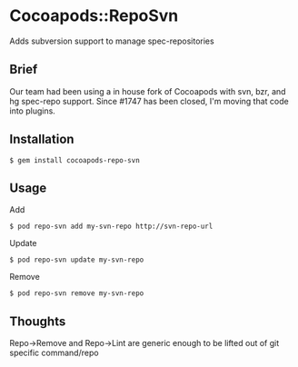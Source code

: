 # Cocoapods::RepoSvn

Adds subversion support to manage spec-repositories

## Brief

Our team had been using a in house fork of Cocoapods with svn, bzr, and hg spec-repo support. Since #1747 has been closed, I'm moving that code into plugins.

## Installation

    $ gem install cocoapods-repo-svn 

## Usage

Add

    $ pod repo-svn add my-svn-repo http://svn-repo-url
  
Update

    $ pod repo-svn update my-svn-repo 

Remove

    $ pod repo-svn remove my-svn-repo 
    
    
## Thoughts

Repo->Remove and Repo->Lint are generic enough to be lifted out of git specific command/repo

